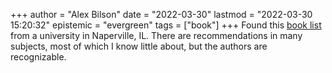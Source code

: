 +++
author = "Alex Bilson"
date = "2022-03-30"
lastmod = "2022-03-30 15:20:32"
epistemic = "evergreen"
tags = ["book"]
+++
Found this [book list](https://www.northcentralcollege.edu/sites/default/files/documents/2020-04/shimer%20great%20books%20reading%20list%202019.pdf) from a university in Naperville, IL. There are recommendations in many subjects, most of which I know little about, but the authors are recognizable.
